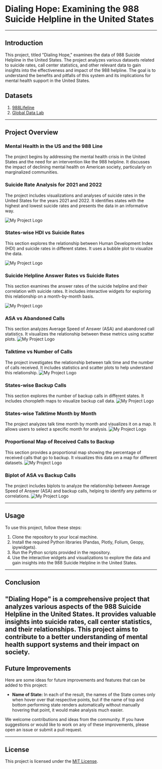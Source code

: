 # Dialing Hope: Examining the 988 Suicide Helpline in the United States

---

## Introduction

This project, titled "Dialing Hope," examines the data of 988 Suicide Helpline in the United States. The project analyzes various datasets related to suicide rates, call center statistics, 
and other relevant data to gain insights into the effectiveness and impact of the 988 helpline. The goal is to understand the benefits and pitfalls of this system and its implications for 
mental health support in the United States.


## Datasets

1. [988Lifeline](https://988lifeline.org/our-network/)
2. [Global Data Lab](https://globaldatalab.org/shdi/table/shdi/USA/)

---

## Project Overview

### Mental Health in the US and the 988 Line

The project begins by addressing the mental health crisis in the United States and the need for an intervention like the 988 helpline. It discusses the impact of declining mental health on 
American society, particularly on marginalized communities.

### Suicide Rate Analysis for 2021 and 2022

The project includes visualizations and analyses of suicide rates in the United States for the years 2021 and 2022. It identifies states with the highest and lowest suicide rates and presents 
the data in an informative way.

![My Project Logo](Results/1.png)


### States-wise HDI vs Suicide Rates

This section explores the relationship between Human Development Index (HDI) and suicide rates in different states. It uses a bubble plot to visualize the data.

![My Project Logo](Results/2.png)

### Suicide Helpline Answer Rates vs Suicide Rates

This section examines the answer rates of the suicide helpline and their correlation with suicide rates. It includes interactive widgets for exploring this relationship on a month-by-month basis.

![My Project Logo](Results/3.png)

### ASA vs Abandoned Calls

This section analyzes Average Speed of Answer (ASA) and abandoned call statistics. It visualizes the relationship between these metrics using scatter plots.
![My Project Logo](Results/4.png)

### Talktime vs Number of Calls

The project investigates the relationship between talk time and the number of calls received. It includes statistics and scatter plots to help understand this relationship.
![My Project Logo](Results/5.png)

### States-wise Backup Calls

This section explores the number of backup calls in different states. It includes choropleth maps to visualize backup call data.
![My Project Logo](Results/6.png)

### States-wise Talktime Month by Month

The project analyzes talk time month by month and visualizes it on a map. It allows users to select a specific month for analysis.
![My Project Logo](Results/7.png)

### Proportional Map of Received Calls to Backup

This section provides a proportional map showing the percentage of received calls that go to backup. It visualizes this data on a map for different datasets.
![My Project Logo](Results/8.png)

### Biplot of ASA vs Backup Calls

The project includes biplots to analyze the relationship between Average Speed of Answer (ASA) and backup calls, helping to identify any patterns or correlations.
![My Project Logo](Results/9.png)

---

## Usage

To use this project, follow these steps:

1. Clone the repository to your local machine.
2. Install the required Python libraries (Pandas, Plotly, Folium, Geopy, ipywidgets).
3. Run the Python scripts provided in the repository.
4. Use the interactive widgets and visualizations to explore the data and gain insights into the 988 Suicide Helpline in the United States.

---

## Conclusion

"Dialing Hope" is a comprehensive project that analyzes various aspects of the 988 Suicide Helpline in the United States. It provides valuable insights into suicide rates, call center statistics,
and their relationships. This project aims to contribute to a better understanding of mental health support systems and their impact on society.
---
## Future Improvements

Here are some ideas for future improvements and features that can be added to this project:

- **Name of State:** In each of the result, the names of the State comes only when hover over that respective points, but if the name of top and bottom performing state renders automatically without manually hovering that point, it would make analysis much easier.

We welcome contributions and ideas from the community. If you have suggestions or would like to work on any of these improvements, please open an issue or submit a pull request.


---

## License

This project is licensed under the [MIT License](LICENSE).
